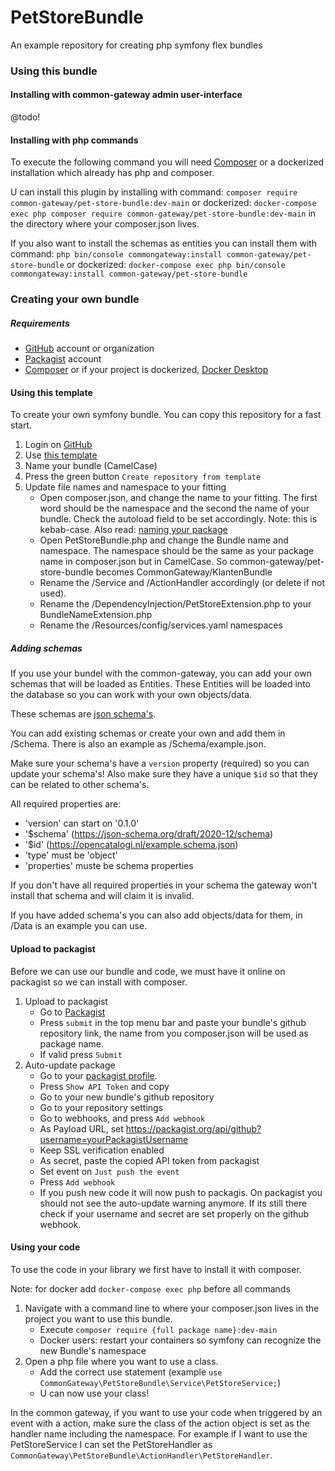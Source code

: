 # PetStoreBundle

An example repository for creating php symfony flex bundles

### Using this bundle

#### Installing with common-gateway admin user-interface

@todo!

#### Installing with php commands

To execute the following command you will need [Composer](https://getcomposer.org/download/) or a dockerized installation which already has php and composer.

U can install this plugin by installing with command:
`composer require common-gateway/pet-store-bundle:dev-main` or dockerized: `docker-compose exec php composer require common-gateway/pet-store-bundle:dev-main`
in the directory where your composer.json lives.

If you also want to install the schemas as entities you can install them with command:
`php bin/console commongateway:install common-gateway/pet-store-bundle` or dockerized: `docker-compose exec php bin/console commongateway:install common-gateway/pet-store-bundle`

### Creating your own bundle

##### Requirements

* [GitHub](https://github.com/login) account or organization
* [Packagist](https://packagist.org/login/) account
* [Composer](https://getcomposer.org/download/) or if your project is dockerized, [Docker Desktop](https://www.docker.com/products/docker-desktop/)

#### Using this template

To create your own symfony bundle. You can copy this repository for a fast start.

1. Login on [GitHub](https://github.com)
2. Use [this template](https://github.com/CommonGateway/KlantenBundle/generate)
3. Name your bundle (CamelCase)
4. Press the green button `Create repository from template`
5. Update file names and namespace to your fitting
   * Open composer.json, and change the name to your fitting. The first word should be the namespace and the second the name of your bundle. Check the autoload field to be set accordingly. Note: this is kebab-case. Also read: [naming your package](https://packagist.org/about#naming-your-package)
   * Open PetStoreBundle.php and change the Bundle name and namespace. The namespace should be the same as your package name in composer.json but in CamelCase. So common-gateway/pet-store-bundle becomes CommonGateway/KlantenBundle
   * Rename the /Service and /ActionHandler accordingly (or delete if not used).
   * Rename the /DependencyInjection/PetStoreExtension.php to your BundleNameExtension.php
   * Rename the /Resources/config/services.yaml namespaces

##### Adding schemas

If you use your bundel with the common-gateway, you can add your own schemas that will be loaded as Entities.
These Entities will be loaded into the database so you can work with your own objects/data.

These schemas are [json schema's](https://json-schema.org/learn/getting-started-step-by-step.html#starting-the-schema).

You can add existing schemas or create your own and add them in /Schema. There is also an example as /Schema/example.json.

Make sure your schema's have a `version` property (required) so you can update your schema's!
Also make sure they have a unique `$id` so that they can be related to other schema's.

All required properties are:

* 'version' can start on '0.1.0'
* '$schema' (https://json-schema.org/draft/2020-12/schema)
* '$id' (https://opencatalogi.nl/example.schema.json)
* 'type' must be 'object'
* 'properties' muste be schema properties

If you don't have all required properties in your schema the gateway won't install that schema and will claim it is invalid.

If you have added schema's you can also add objects/data for them, in /Data is an example you can use.

#### Upload to packagist

Before we can use our bundle and code, we must have it online on packagist so we can install with composer.

1. Upload to packagist
   * Go to [Packagist](https://packagist.org)
   * Press `submit` in the top menu bar and paste your bundle's github repository link, the name from you composer.json will be used as package name.
   * If valid press `Submit`
2. Auto-update package
   * Go to your [packagist profile](https://packagist.org/profile/).
   * Press `Show API Token` and copy
   * Go to your new bundle's github repository
   * Go to your repository settings
   * Go to webhooks, and press `Add webhook`
   * As Payload URL, set https://packagist.org/api/github?username=yourPackagistUsername
   * Keep SSL verification enabled
   * As secret, paste the copied API token from packagist
   * Set event on `Just push the event`
   * Press `Add webhook`
   * If you push new code it will now push to packagis. On packagist you should not see the auto-update warning anymore. If its still there check if your username and secret are set properly on the github webhook.

#### Using your code

To use the code in your library we first have to install it with composer.

Note: for docker add `docker-compose exec php` before all commands

1. Navigate with a command line to where your composer.json lives in the project you want to use this bundle.
   * Execute `composer require {full package name}:dev-main`
   * Docker users: restart your containers so symfony can recognize the new Bundle's namespace
2. Open a php file where you want to use a class.
   * Add the correct use statement (example `use CommonGateway\PetStoreBundle\Service\PetStoreService;`)
   * U can now use your class!

In the common gateway, if you want to use your code when triggered by an event with a action, make sure the class of the action object is set as the handler name including the namespace. For example if I want to use the PetStoreService I can set the PetStoreHandler as `CommonGateway\PetStoreBundle\ActionHandler\PetStoreHandler`.
